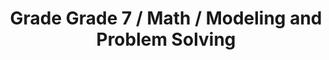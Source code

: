 ---
title: "Grade Grade 7 / Math / Modeling and Problem Solving"
subject: "math"
grade: "7"
area: "mps"
next_steps:
  - instructions: "With your student, find the price of a common product and write the price of buying x copies of the product as an equation. "
  - instructions: "With your student, discuss sample spaces and the definition of probability, and design simulations for compound probability. ∙With your student, determine possible numbers of hot dogs and hamburgers sold if hot dogs cost $2.50 each, hamburgers cost $3.75 each, and the total sales are $130. Plot the solutions on a graph. "
  - instructions: "With your student, discuss the qualitative properties of the graph of a car’s speed over time. Describe the graph of a ball’s height when thrown to your student and have him sketch it. "
  - instructions: "With your student, use known shapes to estimate the volume of a plastic bottle; interpret the slope and intercept of the line of best fit for the graph of time spent studying and math grades."
---